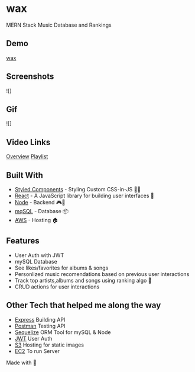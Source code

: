 # wax

MERN Stack Music Database and Rankings

## Demo

[wax](https://github.com/riqs07)

## Screenshots
![]

## Gif

![]

## Video Links

[Overview](https://youtube.com/riqs07)
[Playlist](https://youtube.com/riqs07)



## Built With

- [Styled Components](https://styled-components.com/) - Styling Custom CSS-in-JS 💅🏽
- [React](https://reactjs.org/) - A JavaScript library for building user interfaces 👗
- [Node](https://nodejs.org/en/) - Backend 🎮🧠
- [mqSQL](https://www.mysql.com/) - Database 📦
- [AWS](https://aws.amazon.com/?nc2=h_lg) - Hosting 🏠

## Features

- User Auth with JWT
- mySQL Database 
- See likes/favorites for albums & songs
- Personlized music recomendations based on previous user interactions
- Track top artists,albums and songs using ranking algo 🤖 
- CRUD actions for user interactions 

## Other Tech that helped me along the way 
- [Express](https://expressjs.com/) Building API
- [Postman](https://www.postman.com/) Testing API
- [Sequelize](https://sequelize.org/) ORM Tool for mySQL & Node
- [JWT](https://jwt.io/) User Auth
- [S3](https://aws.amazon.com/s3/) Hosting for static images
- [EC2](https://aws.amazon.com/ec2) To run Server



Made with 🎵 